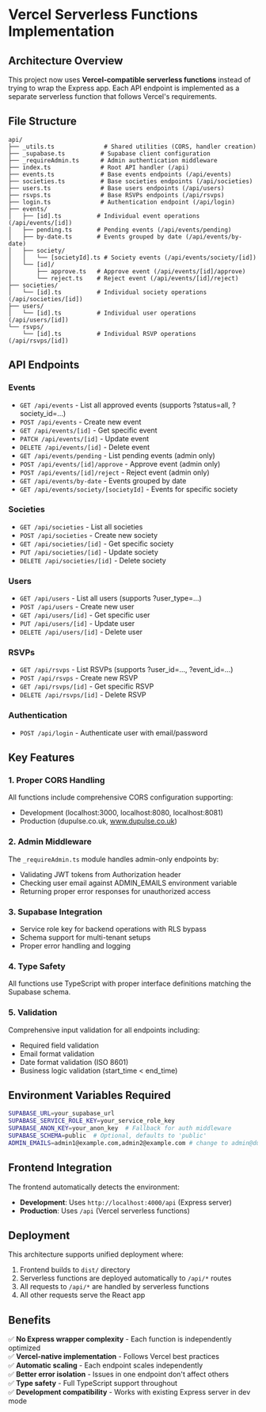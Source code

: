 # Vercel Serverless Functions Implementation

## Architecture Overview

This project now uses **Vercel-compatible serverless functions** instead of trying to wrap the Express app. Each API endpoint is implemented as a separate serverless function that follows Vercel's requirements.

## File Structure

```
api/
├── _utils.ts              # Shared utilities (CORS, handler creation)
├── _supabase.ts          # Supabase client configuration
├── _requireAdmin.ts      # Admin authentication middleware
├── index.ts              # Root API handler (/api)
├── events.ts             # Base events endpoints (/api/events)
├── societies.ts          # Base societies endpoints (/api/societies)
├── users.ts              # Base users endpoints (/api/users)
├── rsvps.ts              # Base RSVPs endpoints (/api/rsvps)
├── login.ts              # Authentication endpoint (/api/login)
├── events/
│   ├── [id].ts          # Individual event operations (/api/events/[id])
│   ├── pending.ts       # Pending events (/api/events/pending)
│   ├── by-date.ts       # Events grouped by date (/api/events/by-date)
│   ├── society/
│   │   └── [societyId].ts # Society events (/api/events/society/[id])
│   └── [id]/
│       ├── approve.ts   # Approve event (/api/events/[id]/approve)
│       └── reject.ts    # Reject event (/api/events/[id]/reject)
├── societies/
│   └── [id].ts          # Individual society operations (/api/societies/[id])
├── users/
│   └── [id].ts          # Individual user operations (/api/users/[id])
└── rsvps/
    └── [id].ts          # Individual RSVP operations (/api/rsvps/[id])
```

## API Endpoints

### Events
- `GET /api/events` - List all approved events (supports ?status=all, ?society_id=...)
- `POST /api/events` - Create new event
- `GET /api/events/[id]` - Get specific event
- `PATCH /api/events/[id]` - Update event
- `DELETE /api/events/[id]` - Delete event
- `GET /api/events/pending` - List pending events (admin only)
- `POST /api/events/[id]/approve` - Approve event (admin only)
- `POST /api/events/[id]/reject` - Reject event (admin only)
- `GET /api/events/by-date` - Events grouped by date
- `GET /api/events/society/[societyId]` - Events for specific society

### Societies
- `GET /api/societies` - List all societies
- `POST /api/societies` - Create new society
- `GET /api/societies/[id]` - Get specific society
- `PUT /api/societies/[id]` - Update society
- `DELETE /api/societies/[id]` - Delete society

### Users
- `GET /api/users` - List all users (supports ?user_type=...)
- `POST /api/users` - Create new user
- `GET /api/users/[id]` - Get specific user
- `PUT /api/users/[id]` - Update user
- `DELETE /api/users/[id]` - Delete user

### RSVPs
- `GET /api/rsvps` - List RSVPs (supports ?user_id=..., ?event_id=...)
- `POST /api/rsvps` - Create new RSVP
- `GET /api/rsvps/[id]` - Get specific RSVP
- `DELETE /api/rsvps/[id]` - Delete RSVP

### Authentication
- `POST /api/login` - Authenticate user with email/password

## Key Features

### 1. Proper CORS Handling
All functions include comprehensive CORS configuration supporting:
- Development (localhost:3000, localhost:8080, localhost:8081)
- Production (dupulse.co.uk, www.dupulse.co.uk)

### 2. Admin Middleware
The `_requireAdmin.ts` module handles admin-only endpoints by:
- Validating JWT tokens from Authorization header
- Checking user email against ADMIN_EMAILS environment variable
- Returning proper error responses for unauthorized access

### 3. Supabase Integration
- Service role key for backend operations with RLS bypass
- Schema support for multi-tenant setups
- Proper error handling and logging

### 4. Type Safety
All functions use TypeScript with proper interface definitions matching the Supabase schema.

### 5. Validation
Comprehensive input validation for all endpoints including:
- Required field validation
- Email format validation
- Date format validation (ISO 8601)
- Business logic validation (start_time < end_time)

## Environment Variables Required

```bash
SUPABASE_URL=your_supabase_url
SUPABASE_SERVICE_ROLE_KEY=your_service_role_key
SUPABASE_ANON_KEY=your_anon_key  # Fallback for auth middleware
SUPABASE_SCHEMA=public  # Optional, defaults to 'public'
ADMIN_EMAILS=admin1@example.com,admin2@example.com # change to admin@dupulse.co.uk when i have more energy
```

## Frontend Integration

The frontend automatically detects the environment:
- **Development**: Uses `http://localhost:4000/api` (Express server)
- **Production**: Uses `/api` (Vercel serverless functions)

## Deployment

This architecture supports unified deployment where:
1. Frontend builds to `dist/` directory
2. Serverless functions are deployed automatically to `/api/*` routes
3. All requests to `/api/*` are handled by serverless functions
4. All other requests serve the React app

## Benefits

✅ **No Express wrapper complexity** - Each function is independently optimized  
✅ **Vercel-native implementation** - Follows Vercel best practices  
✅ **Automatic scaling** - Each endpoint scales independently  
✅ **Better error isolation** - Issues in one endpoint don't affect others  
✅ **Type safety** - Full TypeScript support throughout  
✅ **Development compatibility** - Works with existing Express server in dev mode
